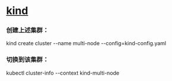 # [kind](https://kind.sigs.k8s.io/)

### 创建上述集群：
kind create cluster --name multi-node --config=kind-config.yaml
### 切换到该集群：
kubectl cluster-info --context kind-multi-node